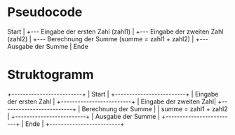 # Pseudocode
Start
  |
  +--- Eingabe der ersten Zahl (zahl1)
  |
  +--- Eingabe der zweiten Zahl (zahl2)
  |
  +--- Berechnung der Summe (summe = zahl1 + zahl2)
  |
  +--- Ausgabe der Summe
  |
Ende

# Struktogramm
+-------------------------+
| Start                   |
+-------------------------+
| Eingabe der ersten Zahl |
+-------------------------+
| Eingabe der zweiten Zahl|
+-------------------------+
| Berechnung der Summe    |
| summe = zahl1 + zahl2   |
+-------------------------+
| Ausgabe der Summe       |
+-------------------------+
| Ende                    |
+-------------------------+
